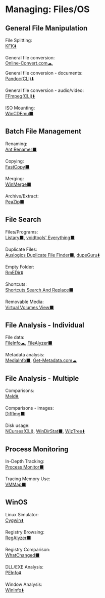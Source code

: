 # Managing: Files/OS

## General File Manipulation

File Splitting:  
[KFK⬇️](https://kcsoftwares.com/?kfk)

General file conversion:  
[Online-Convert.com☁](https://www.online-convert.com/),

General file conversion - documents:  
[Pandoc(CLI)⬇️](https://pandoc.org/)

General file conversion - audio/video:  
[FFmpeg(CLI)⬇️](https://www.ffmpeg.org/)

ISO Mounting:  
[WinCDEmu⬛](http://wincdemu.sysprogs.org/)

## Batch File Management

Renaming:  
[Ant Renamer️⬛](https://www.antp.be/software/renamer)

Copying:  
[FastCopy⬛](https://fastcopy.jp/en/)

Merging:  
[WinMerge⬛](https://winmerge.org/)

Archive/Extract:  
[PeaZip⬛](https://www.peazip.org/)

## File Search

Files/Programs:  
[Listary⬛](https://www.listary.com/),
[voidtools' Everything⬛](https://www.voidtools.com/)

Duplicate Files:  
[Auslogics Duplicate File Finder⬛](https://www.auslogics.com/en/software/duplicate-file-finder/),
[dupeGuru⬇️](https://dupeguru.voltaicideas.net/)

Empty Folder:  
[RmEDir⬇️](http://www.pazera-software.com/products/rmedir/)

Shortcuts:  
[Shortcuts Search And Replace⬛](http://jacquelin.potier.free.fr/ShortcutsSearchAndReplace/)

Removable Media:  
[Virtual Volumes View⬛](http://vvvapp.sourceforge.net/)

## File Analysis - Individual

File data:  
[FileInfo☁](https://fileinfo.com/),
[FileAlyzer⬛](https://www.safer-networking.org/products/filealyzer/)

Metadata analysis:  
[MediaInfo⬛](https://mediaarea.net/en/MediaInfo),
[Get-Metadata.com☁](https://www.get-metadata.com/)

## File Analysis - Multiple

Comparisons:  
[Meld⬇️](https://meldmerge.org/),

Comparisons - images:  
[DiffImg⬛](https://www.softpedia.com/get/Multimedia/Graphic/Graphic-Viewers/DiffImg.shtml)

Disk usage:  
[NCurses(CLI)](https://dev.yorhel.nl/ncdu),
[WinDirStat⬛](https://windirstat.net/),
[WizTree⬇️](https://wiztreefree.com/)

## Process Monitoring

In-Depth Tracking:  
[Process Monitor⬛](https://docs.microsoft.com/en-us/sysinternals/downloads/procmon)

Tracing Memory Use:  
[VMMap⬛](https://docs.microsoft.com/en-us/sysinternals/downloads/vmmap)

## WinOS

Linux Simulator:  
[Cygwin⬇️](https://www.cygwin.com/)

Registry Browsing:  
[RegAlyzer⬛](https://www.safer-networking.org/products/regalyzer/)

Registry Comparison:  
[WhatChanged⬛](https://portableapps.com/apps/utilities/whatchanged-portable)

DLL/EXE Analysis:  
[PEInfo⬇️](http://www.pazera-software.com/products/peinfo/)

Window Analysis:  
[WinInfo⬇️](http://www.pazera-software.com/products/wininfo/)

